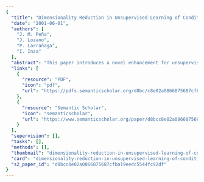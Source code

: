 ```yaml
---
{
  "title": "Dimensionality Reduction in Unsupervised Learning of Conditional Gaussian Networks",
  "date": "2001-06-01",
  "authors": [
    "J. M. Peña",
    "J. Lozano",
    "P. Larrañaga",
    "I. Inza"
  ],
  "abstract": "This paper introduces a novel enhancement for unsupervised learning of conditional Gaussian networks that benefits from feature selection. Our proposal is based on the assumption that, in the absence of labels reflecting the cluster membership of each case of the database, those features that exhibit low correlation with the rest of the features can be considered irrelevant for the learning process. Thus, we suggest performing this process using only the relevant features. Then, every irrelevant feature is added to the learned model to obtain an explanatory model for the original database which is our primary goal. A simple and, thus, efficient measure to assess the relevance of the features for the learning process is presented. Additionally, the form of this measure allows us to calculate a relevance threshold to automatically identify the relevant features. The experimental results reported for synthetic and real-world databases show the ability of our proposal to distinguish between relevant and irrelevant features and to accelerate learning, while still obtaining good explanatory models for the original database.",
  "links": [
    {
      "resource": "PDF",
      "icon": "pdf",
      "url": "https://pdfs.semanticscholar.org/d8bc/c8e02a0866875687cfba19eedc5544fc92df.pdf"
    },
    {
      "resource": "Semantic Scholar",
      "icon": "semanticscholar",
      "url": "https://www.semanticscholar.org/paper/d8bcc8e02a0866875687cfba19eedc5544fc92df"
    }
  ],
  "supervision": [],
  "tasks": [],
  "methods": [],
  "thumbnail": "dimensionality-reduction-in-unsupervised-learning-of-conditional-gaussian-networks-thumb.jpg",
  "card": "dimensionality-reduction-in-unsupervised-learning-of-conditional-gaussian-networks-card.jpg",
  "s2_paper_id": "d8bcc8e02a0866875687cfba19eedc5544fc92df"
}
---
```


